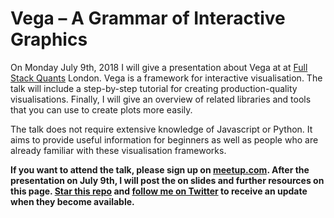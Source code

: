 # Vega – A Grammar of Interactive Graphics

On Monday July 9th, 2018 I will give a presentation about Vega at at [Full Stack Quants](http://fullstackquants.org/) London. Vega is a framework for interactive visualisation. The talk will include a step-by-step tutorial for creating production-quality visualisations. Finally, I will give an overview of related libraries and tools that you can use to create plots more easily.

The talk does not require extensive knowledge of Javascript or Python. It aims to provide useful information for beginners as well as people who are already  familiar with these visualisation frameworks.

**If you want to attend the talk, please sign up on [meetup.com](https://www.meetup.com/Full-Stack-Quants/events/248899125/). After the presentation on July 9th, I will post the on slides and further resources on this page. [Star this repo](https://github.com/markusschanta/talks) and [follow me on Twitter](https://twitter.com/intent/follow?&screen_name=MarkusSchanta) to receive an update when they become available.**
